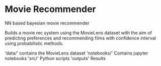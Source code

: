 # Movie Recommender
NN based bayesian movie recommender

Builds a movie rec system using the MovieLens dataset with the aim of 
predicting preferences and recommending films with confidence interval 
using probabilistic methods.

'data/' contains the MovieLens dataset
'notebooks/' Contains jupyter notebooks
'src/' Python scripts
'outputs\' Results
